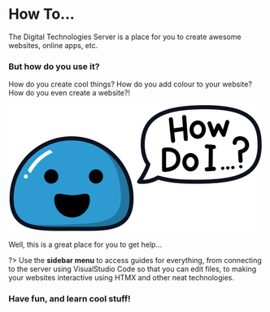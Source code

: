 # How To...


The Digital Technologies Server is a place for you to create awesome websites, online apps, etc.

### But how do you use it?

How do you create cool things? How do you add colour to your website? How do you even create a website?!

![How to blob](media/blob-speak.svg)

Well, this is a great place for you to get help...

?> Use the **sidebar menu** to access guides for everything, from connecting to the server using VisualStudio Code so that you can edit files, to making your websites interactive using HTMX and other neat technologies.

### Have fun, and learn cool stuff!

